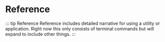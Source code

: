 # Reference

::: tip Reference
Reference includes detailed narrative for using a utility or application. Right now this only consists of terminal
commands but will expand to include other things.
:::
